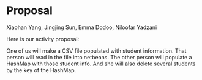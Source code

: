 # Proposal
Xiaohan Yang, Jingjing Sun, Emma Dodoo, Niloofar Yadzani

Here is our activity proposal:

One of us will make a CSV file populated with student information.
That person will read in the file into netbeans.
The other person will populate a HashMap with those student info. And she will also delete several students by the key of the HashMap.
